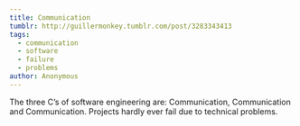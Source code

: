 ```yaml
---
title: Communication
tumblr: http://guillermonkey.tumblr.com/post/3283343413
tags:
  - communication
  - software
  - failure
  - problems
author: Anonymous
---
```


The three C’s of software engineering are: Communication, Communication and Communication. Projects hardly ever fail due to technical problems.

